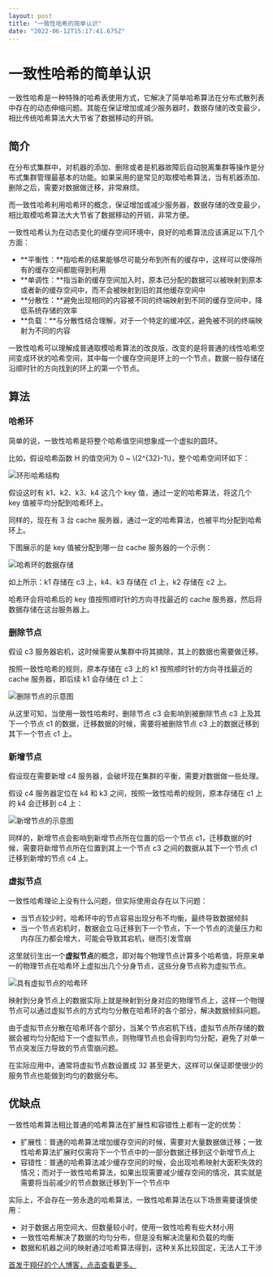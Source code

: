 ```yaml
---
layout: post
title: "一致性哈希的简单认识"
date: "2022-06-12T15:17:41.675Z"
---
```

一致性哈希的简单认识
==========

一致性哈希是一种特殊的哈希表使用方式，它解决了简单哈希算法在分布式散列表中存在的动态伸缩问题。其能在保证增加或减少服务器时，数据存储的改变最少，相比传统哈希算法大大节省了数据移动的开销。

简介
--

在分布式集群中，对机器的添加、删除或者是机器故障后自动脱离集群等操作是分布式集群管理最基本的功能。如果采用的是常见的取模哈希算法，当有机器添加、删除之后，需要对数据做迁移，非常麻烦。

而一致性哈希利用哈希环的概念，保证增加或减少服务器，数据存储的改变最少，相比取模哈希算法大大节省了数据移动的开销，非常方便。

一致性哈希认为在动态变化的缓存空间环境中，良好的哈希算法应该满足以下几个方面：

*   **平衡性：**指哈希的结果能够尽可能分布到所有的缓存中，这样可以使得所有的缓存空间都能得到利用
*   **单调性：**指当新的缓存空间加入时，原本已分配的数据可以被映射到原本或者新的缓存空间中，而不会被映射到旧的其他缓存空间中
*   **分散性：**避免出现相同的内容被不同的终端映射到不同的缓存空间中，降低系统存储的效率
*   **负载：**与分散性结合理解，对于一个特定的缓冲区，避免被不同的终端映射为不同的内容

一致性哈希可以理解成普通取模哈希算法的改良版，改变的是将普通的线性哈希空间变成环状的哈希空间，其中每一个缓存空间是环上的一个节点，数据一般存储在沿顺时针的方向找到的环上的第一个节点。

算法
--

### 哈希环

简单的说，一致性哈希是将整个哈希值空间想象成一个虚拟的圆环。

比如，假设哈希函数 H 的值空间为 0 ~ \\(2^{32}-1\\)，整个哈希空间环如下：

![环形哈希结构](https://img2022.cnblogs.com/blog/1655515/202206/1655515-20220612195421471-785760651.png)

假设这时有 k1、k2、k3、k4 这几个 key 值，通过一定的哈希算法，将这几个 key 值被平均分配到哈希环上。

同样的，现在有 3 台 cache 服务器，通过一定的哈希算法，也被平均分配到哈希环上。

下图展示的是 key 值被分配到哪一台 cache 服务器的一个示例：

![哈希环的数据存储](https://img2022.cnblogs.com/blog/1655515/202206/1655515-20220612195432258-1048930268.png)

如上所示：k1 存储在 c3 上，k4、k3 存储在 c1 上，k2 存储在 c2 上。

哈希环会将哈希后的 key 值按照顺时针的方向寻找最近的 cache 服务器，然后将数据存储在这台服务器上。

### 删除节点

假设 c3 服务器宕机，这时候需要从集群中将其摘除，其上的数据也需要做迁移。

按照一致性哈希的规则，原本存储在 c3 上的 k1 按照顺时针的方向寻找最近的 cache 服务器，即后续 k1 会存储在 c1 上：

![删除节点的示意图](https://img2022.cnblogs.com/blog/1655515/202206/1655515-20220612195443571-1484257679.png)

从这里可知，当使用一致性哈希时，删除节点 c3 会影响到被删除节点 c3 上及其下一个节点 c1 的数据，迁移数据的时候，需要将被删除节点 c3 上的数据迁移到其下一个节点 c1 上。

### 新增节点

假设现在需要新增 c4 服务器，会破坏现在集群的平衡，需要对数据做一些处理。

假设 c4 服务器定位在 k4 和 k3 之间，按照一致性哈希的规则，原本存储在 c1 上的 k4 会迁移到 c4 上：

![新增节点的示意图](https://img2022.cnblogs.com/blog/1655515/202206/1655515-20220612195453184-524290828.png)

同样的，新增节点会影响到新增节点所在位置的后一个节点 c1，迁移数据的时候，需要将新增节点所在位置到其上一个节点 c3 之间的数据从其下一个节点 c1 迁移到新增的节点 c4 上。

### 虚拟节点

一致性哈希理论上没有什么问题，但实际使用会存在以下问题：

*   当节点较少时，哈希环中的节点容易出现分布不均衡，最终导致数据倾斜
*   当一个节点宕机时，数据会立马迁移到下一个节点，下一个节点的流量压力和内存压力都会增大，可能会导致其宕机，继而引发雪崩

这里就衍生出一个**虚拟节点**的概念，即对每个物理节点计算多个哈希值，将原来单一的物理节点在哈希环上虚拟出几个分身节点，这些分身节点称为虚拟节点。

![具有虚拟节点的哈希环](https://img2022.cnblogs.com/blog/1655515/202206/1655515-20220612195514882-1133767245.png)

映射到分身节点上的数据实际上就是映射到分身对应的物理节点上，这样一个物理节点可以通过虚拟节点的方式均匀分散在哈希环的各个部分，解决数据倾斜问题。

由于虚拟节点分散在哈希环各个部分，当某个节点宕机下线，虚拟节点所存储的数据会被均匀分配给下一个虚拟节点，则物理节点也会得到均匀分配，避免了对单一节点突发压力导致的节点雪崩问题。

在实际应用中，通常将虚拟节点数设置成 32 甚至更大，这样可以保证即使很少的服务节点也能做到均匀的数据分布。

优缺点
---

一致性哈希算法相比普通的哈希算法在扩展性和容错性上都有一定的优势：

*   扩展性：普通的哈希算法增加缓存空间的时候，需要对大量数据做迁移；一致性哈希算法扩展时仅需将下一个节点中的一部分数据迁移到这个新增节点上
*   容错性：普通的哈希算法减少缓存空间的时候，会出现哈希映射大面积失效的情况；而对于一致性哈希算法，如果出现需要减少缓存空间的情况，其实就是需要将当前减少的节点数据迁移到下一个节点中

实际上，不会存在一劳永逸的哈希算法，一致性哈希算法在以下场景需要谨慎使用：

*   对于数据占用空间大、但数量较小时，使用一致性哈希有些大材小用
*   一致性哈希解决了数据的均匀分布，但是没有解决流量和负载的均衡
*   数据和机器之间的映射通过哈希算法得到，这种关系比较固定，无法人工干涉

[首发于翔仔的个人博客，点击查看更多。](https://fatedeity.cn/)